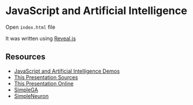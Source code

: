 # JavaScript and Artificial Intelligence

Open `index.html` file

It was written using [Reveal.js](http://lab.hakim.se/reveal-js)

## Resources

- [JavaScript and Artificial Intelligence Demos](https://github.com/ajlopez/JavaScriptAI)
- [This Presentation Sources](https://github.com/ajlopez/Talks/JavaScriptAI)
- [This Presentation Online](http://ajlopez.github.io/Talks/JavaScriptAI)
- [SimpleGA](https://github.com/ajlopez/SimpleGA)
- [SimpleNeuron](https://github.com/ajlopez/SimpleNeuron)